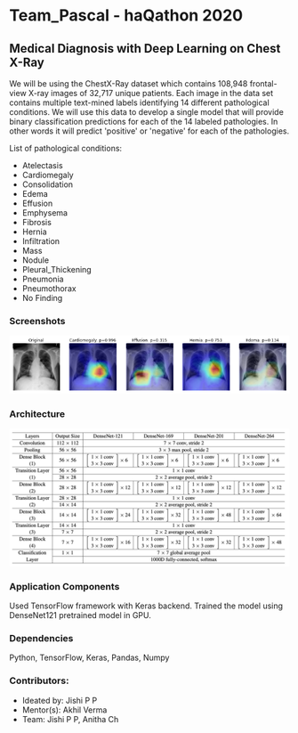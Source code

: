 # Team_Pascal - haQathon 2020
## Medical Diagnosis with Deep Learning on Chest X-Ray

We will be using the ChestX-Ray dataset which contains 108,948 frontal-view X-ray images of 32,717 unique patients. Each image in the data set contains multiple text-mined labels identifying 14 different pathological conditions. We will use this data to develop a single model that will provide binary classification predictions for each of the 14 labeled pathologies. In other words it will predict 'positive' or 'negative' for each of the pathologies.<br/>

List of pathological conditions:
- Atelectasis
- Cardiomegaly
- Consolidation
- Edema	
- Effusion	
- Emphysema	
- Fibrosis	
- Hernia	
- Infiltration	
- Mass	
- Nodule	
- Pleural_Thickening	
- Pneumonia	
- Pneumothorax
- No Finding	

### Screenshots
![alt text](https://github.com/jishipp-repo/Team_Pascal/blob/main/image.PNG)

### Architecture
![alt text](https://github.com/jishipp-repo/Team_Pascal/blob/main/densenet2.png)

### Application Components
Used TensorFlow framework with Keras backend. Trained the model using DenseNet121 pretrained model in GPU.

### Dependencies
Python, TensorFlow, Keras, Pandas, Numpy

### Contributors:
- Ideated by: Jishi P P
- Mentor(s): Akhil Verma
- Team: Jishi P P, Anitha Ch
